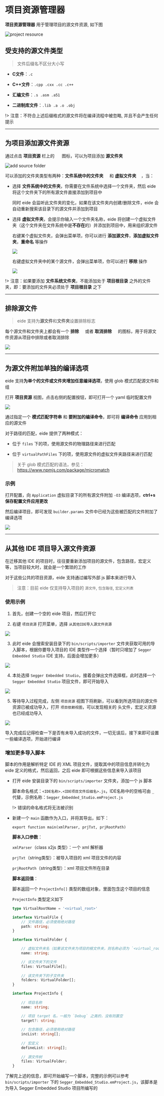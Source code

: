 # 项目资源管理器

**项目资源管理器** 用于管理项目的源文件资源, 如下图

![project resource](../img/prj_res_view.png)

## 受支持的源文件类型

> 文件后缀名不区分大小写

- **C文件**：`.c`
  
- **C++文件**：`.cpp .cxx .cc .c++`
  
- **汇编文件**：`.s .asm .a51`

- **二进制库文件**：`.lib .a .o .obj`

!> 注意：不符合上述后缀格式的源文件将在编译流程中被忽略, 并且不会产生任何提示

***

## 为项目添加源文件资源

通过点击 **项目资源** 栏上的 <img width="16px" bor src="../img/add_folder.svg"> 图标，可以为项目添加 **源文件夹**

![add source folder](../img/prj_add_folder_sel.png)

可以添加的文件夹类型有两种：**文件系统中的文件夹**<img width="16px" bor src="./icon/FolderRoot_32x.svg"> 和 **虚拟文件夹**<img width="16px" bor src="./icon/folder_virtual.svg">，当：

- 选择 **文件系统中的文件夹**，你需要在文件系统中选择一个文件夹，然后 eide 将这个文件夹下的所有源文件直接添加到项目中

  同时 eide 会监听此文件夹的变化，如果在该文件夹内创建/删除文件，eide 会自动重新搜索该目录下的源文件并添加到项目

- 选择 **虚拟文件夹**，会提示你输入一个文件夹名称，eide 将创建一个虚拟文件夹（这个文件夹在文件系统中是**不存在**的）并添加到项目中，用来组织源文件

  右键某个虚拟文件夹，会弹出菜单项，你可以进行 **添加源文件**，**添加虚拟文件夹**，**重命名** 等操作

  ![](../img/prj_vFolder_opts.png)

  右键虚拟文件夹中的某个源文件，会弹出菜单项，你可以进行 **移除** 操作

  ![](../img/prj_vFile_ops.png)

!> 注意：如果要添加 **文件系统文件夹**，不能添加处于 **项目根目录** 之外的文件夹，即：要添加的文件夹必须处于 **项目根目录** 之下

***

## 排除源文件

> eide 支持为**源文件**和**文件夹**设置排除标志

每个源文件和文件夹上都会有一个 **排除**<img width="16px" bor src="./icon/StatusNo_16x.svg"> 或者 **取消排除**<img width="16px" bor src="./icon/Add_16xMD.svg"> 的图标，用于将源文件资源从项目中排除或者取消排除

![](../img/prj_exc_file_ops.png)

***

## 为源文件附加单独的编译选项

eide 支持**为单个的文件或文件夹增加任意编译选项**，使用 glob 模式匹配源文件和组

打开 **项目资源** 视图，点击右侧的配置按钮，即可打开一个 yaml 临时配置文件

![](../img/append_build_options_for_files.png)

通过指定一个 **模式匹配字符串** 和 **要附加的编译命令**，即可将 **编译命令** 应用到相应的源文件

对于路径的匹配，eide 提供了两种模式：

 - 位于 `files` 下的项，使用源文件的物理路径来进行匹配

 - 位于 `virtualPathFiles` 下的项，使用源文件的虚拟文件夹路径来进行匹配

> 关于 glob 模式匹配的语法，参见：https://www.npmjs.com/package/micromatch

### 示例

打开配置，向 `Application` 虚拟目录下的所有源文件附加 `-O3` 编译选项，**ctrl+s 保存配置文件应用更改**
   
然后编译项目，即可发现 `builder.params` 文件中已经为这些被匹配的文件附加了编译选项

![](../img/append_build_options_for_files_done.png)

***

## 从其他 IDE 项目导入源文件资源

在迁移其他 IDE 的项目时，往往要重新添加项目的源文件，包含路径，宏定义等，当项目较大时，就会是一个繁琐的工作

对于这些公共的项目资源，eide 支持通过编写外部 js 脚本来进行导入

> 注意：目前 eide 仅支持导入项目的 `源文件`, `包含路径`, `宏定义列表`

### 使用示例

1. 首先，创建一个空的 eide 项目，然后打开它

2. 右键 `项目资源` 打开菜单，选择 `从其他IDE导入源文件资源`

  ![](../img/import_source/import.png)

3. 此时 eide 会搜索安装目录下的 `bin/scripts/importer` 文件夹获取可用的导入脚本，根据你要导入项目的 IDE 类型作一个选择（暂时只增加了 `Segger Embedded Studio` IDE 支持，后面会增加更多）

  ![](../img/import_source/sel_importer.png)

4. 本处选择 `Segger Embedded Studio`，接着会弹出文件选择框，此时选择一个 `Segger Embedded Studio` 项目文件，即可开始导入

  ![](../img/import_source/sel_prj.png)

5. 等待导入过程完成，左侧 `项目资源` 视图下将刷新，可以看到所选项目的源文件资源已被成功导入，打开 `项目依赖视图`，可以发现相关的 头文件，宏定义资源也已经成功导入

  ![](../img/import_source/done.png)

导入完成后记得检查一下是否有未导入成功的文件，一切无误后，接下来即可设置一些编译选项，开始进行编译

### 增加更多导入脚本

脚本的作用是解析特定 IDE 的 XML 项目文件，提取其中的项目信息并转化为 eide 定义的格式，然后返回，之后 eide 即可根据这些信息来导入该项目

- 打开 eide 安装目录下的 `bin/scripts/importer` 文件夹，添加一个 js 脚本

  脚本命名格式：`<IDE名称>.<IDE项目文件后缀名>.js`，IDE名称中的空格可由 `_` 代替，示例名称：`Segger_Embedded_Studio.emProject.js`

  !> 错误的命名格式将无法被识别

- 新建一个 `main` 函数作为入口，并将其导出，如下：

  `export function main(xmlParser, prjTxt, prjRootPath)`

  **脚本入口参数**：

    `xmlParser`（class x2js 类型）：一个 xml 解析器

    `prjTxt`（string类型）：被导入项目的 xml 项目文件的内容

    `prjRootPath`（string类型）：xml 项目文件所在目录

  **脚本返回值**：
  
    脚本返回一个 `ProjectInfo[]` 类型的数组对象，里面包含这个项目的信息

    `ProjectInfo` 类型定义如下

    ```ts
    type VirtualRootName = '<virtual_root>'

    interface VirtualFile {
        // 文件路径，必须使用绝对路径
        path: string; 
    }

    interface VirtualFolder {

        // 虚拟文件夹名（如果该文件夹为项目的根文件夹，则名称必须为 `<virtual_root>`）
        name: string;               

        // 该文件夹下的文件
        files: VirtualFile[];       
        
        // 该文件夹下的子文件夹
        folders: VirtualFolder[];
    }

    interface ProjectInfo {
        
        // 项目名称
        name: string;         

        // 项目 target 名，一般为 `Debug` 之类的，没有则置空
        target?: string;      
        
        // 包含路径，必须使用绝对路径
        incList: string[];    
        
        // 宏定义
        defineList: string[]; 
        
        // 源文件树
        files: VirtualFolder; 
    }
    ```

了解完上述的信息，即可开始编写一个脚本，完整的示例可以参考 `bin/scripts/importer` 下的 `Segger_Embedded_Studio.emProject.js`，该脚本是为导入 Segger Embedded Studio 项目所编写的

